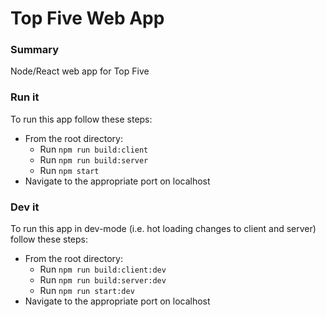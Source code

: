 # Top Five Web App

### Summary
Node/React web app for Top Five 

### Run it
To run this app follow these steps:
* From the root directory:
	* Run ```npm run build:client```
	* Run ```npm run build:server```
	* Run ```npm start```
* Navigate to the appropriate port on localhost

### Dev it
To run this app in dev-mode (i.e. hot loading changes to client and server) follow these steps:
* From the root directory:
	* Run ```npm run build:client:dev```
	* Run ```npm run build:server:dev```
	* Run ```npm run start:dev```
* Navigate to the appropriate port on localhost
